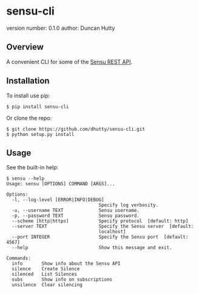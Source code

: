 sensu-cli
=========

version number: 0.1.0
author: Duncan Hutty

Overview
--------

A convenient CLI for some of the [Sensu REST API].

[Sensu REST API]: https://sensuapp.org/docs/0.28/api/

Installation
------------

To install use pip:

    $ pip install sensu-cli

Or clone the repo:

    $ git clone https://github.com/dhutty/sensu-cli.git
    $ python setup.py install

Usage
-----

See the built-in help:

    $ sensu --help
    Usage: sensu [OPTIONS] COMMAND [ARGS]...

    Options:
      -l, --log-level [ERROR|INFO|DEBUG]
                                      Specify log verbosity.
      -u, --username TEXT             Sensu username.
      -p, --password TEXT             Sensu password.
      --scheme [http|https]           Specify protocol  [default: http]
      --server TEXT                   Specify the Sensu server  [default:
                                      localhost]
      --port INTEGER                  Specify the Sensu port  [default: 4567]
      --help                          Show this message and exit.

    Commands:
      info       Show info about the Sensu API
      silence    Create Silence
      silenced   List Silences
      subs       Show info on subscriptions
      unsilence  Clear silencing
